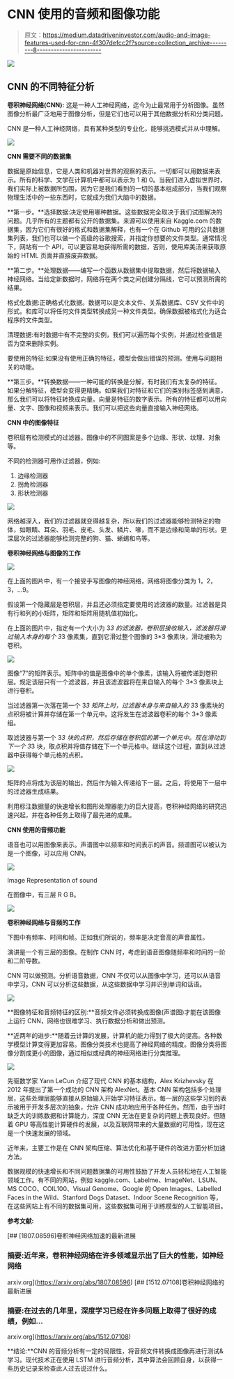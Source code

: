 # CNN 使用的音频和图像功能

> 原文：<https://medium.datadriveninvestor.com/audio-and-image-features-used-for-cnn-4f307defcc2f?source=collection_archive---------8----------------------->

[![](img/8000c57b7f67147a8481f932db8e22f9.png)](http://www.track.datadriveninvestor.com/1B9E)

## CNN 的不同特征分析

**卷积神经网络(CNN):** 这是一种人工神经网络，迄今为止最常用于分析图像。虽然图像分析最广泛地用于图像分析，但是它们也可以用于其他数据分析和分类问题。

CNN 是一种人工神经网络，具有某种类型的专业化，能够挑选模式并从中理解。

![](img/ba72595de7502807570e9abc590af823.png)

**CNN 需要不同的数据集**

数据是原始信息，它是人类和机器对世界的观察的表示。一切都可以用数据来表示。所有的科学、文学在计算机中都可以表示为 1 和 0。当我们进入虚拟世界时，我们实际上被数据所包围，因为它是我们看到的一切的基本组成部分，当我们观察物理生活中的一些东西时，它就成为我们大脑中的数据。

**第一步。**选择数据:决定使用哪种数据。这些数据完全取决于我们试图解决的问题。几乎所有的主题都有公开的数据集。来源可以使用来自 Kaggle.com 的数据集，因为它们有很好的格式和数据集解释，也有一个在 Github 可用的公共数据集列表，我们也可以做一个高级的谷歌搜索，并指定你想要的文件类型。通常情况下，网站有一个 API，可以更容易地获得所需的数据，否则，使用库美汤来获取原始的 HTML 页面并直接废弃数据。

**第二步。**处理数据——编写一个函数从数据集中提取数据，然后将数据输入神经网络。当给定新数据时，网络将在两个类之间创建分隔线，它可以预测所需的结果。

格式化数据:正确格式化数据。数据可以是文本文件、关系数据库、CSV 文件中的形式。和库可以将任何文件类型转换成另一种文件类型。确保数据被格式化为适合程序的文件类型。

清理数据:有时数据中有不完整的实例，我们可以遍历每个实例，并通过检查值是否为空来删除实例。

要使用的特征:如果没有使用正确的特征，模型会做出错误的预测。使用与问题相关的功能。

**第三步。**转换数据——一种可能的转换是分解，有时我们有太复杂的特征。如果分解特征，模型会变得更精确。如果我们对特征和它们的类别标签感到满意，那么我们可以将特征转换成向量。向量是特征的数字表示。所有的特征都可以用向量、文字、图像和视频来表示。我们可以把这些向量直接输入神经网络。

**CNN 中的图像特征**

卷积层有检测模式的过滤器。图像中的不同图案是多个边缘、形状、纹理、对象等。

不同的检测器可用作过滤器，例如:

1.  边缘检测器
2.  拐角检测器
3.  形状检测器

![](img/1c39dc444fca792896e5ce196d0a1ca9.png)

网络越深入，我们的过滤器就变得越复杂，所以我们的过滤器能够检测特定的物体，如眼睛、耳朵、羽毛、皮毛、头发、鳞片、喙，而不是边缘和简单的形状。更深层次的过滤器能够检测完整的狗、猫、蜥蜴和鸟等。

**卷积神经网络与图像的工作**

![](img/0e82b0f81258f1db702f2daea48b5fc3.png)

在上面的图片中，有一个接受手写图像的神经网络，网络将图像分类为 1，2，3，…9。

假设第一个隐藏层是卷积层，并且还必须指定要使用的滤波器的数量。过滤器是具有行和列的小矩阵，矩阵和矩阵用随机值初始化。

在上面的图片中，指定有一个大小为 3*3 的滤波器，卷积层接收输入，滤波器将滑过输入本身的每个 3*3 像素集，直到它滑过整个图像的 3*3 像素块，滑动被称为卷积。

![](img/82ec05f1f1f784f4e06268c0c73a03c0.png)

图像“7”的矩阵表示。矩阵中的值是图像中的单个像素，该输入将被传递到卷积层。规定该层只有一个滤波器，并且该滤波器将在来自输入的每个 3*3 像素块上进行卷积。

当过滤器第一次落在第一个 3*3 矩阵上时，过滤器本身与来自输入的 3*3 像素块的点积将被计算并存储在第一个单元中。这将发生在滤波器卷积的每个 3*3 像素组。

取滤波器与第一个 3*3 块的点积，然后存储在卷积层的第一个单元中。现在滑动到下一个 3*3 块，取点积并将值存储在下一个单元格中。继续这个过程，直到从过滤器中获得每个单元格的点积。

![](img/2d339f6e616e5e982760c0949e8f784d.png)

矩阵的点将成为该层的输出，然后作为输入传递给下一层。之后，将使用下一层中的过滤器生成结果。

利用标注数据量的快速增长和图形处理器能力的巨大提高，卷积神经网络的研究迅速兴起，并在各种任务上取得了最先进的成果。

**CNN 使用的音频功能**

语音也可以用图像来表示。声谱图中以频率和时间表示的声音。频谱图可以被认为是一个图像，可以应用 CNN。

![](img/3a0e4c7bd3bd127650529816c13bcbc7.png)

Image Representation of sound

在图像中，有三层 R G B。

![](img/fddda81aee0505f1058edcc204743914.png)

**卷积神经网络与音频的工作**

下图中有频率、时间和帧。正如我们所说的，频率是决定音高的声音属性。

演讲是一个有三层的图像。在制作 CNN 时，考虑到语音图像随频率和时间的一阶和二阶导数。

CNN 可以做预测。分析语音数据，CNN 不仅可以从图像中学习，还可以从语音中学习。CNN 可以分析这些数据，从这些数据中学习并识别单词和话语。

![](img/6e5935a335ddb4a6d7f6f24b87c93d37.png)

**图像特征和音频特征的区别:**音频文件必须转换成图像(声谱图)才能在该图像上运行 CNN，网络也很难学习、执行数据分析和做出预测。

**近两年的进步:**随着云计算的发展，计算机的能力得到了极大的提高。各种数学模型计算变得更加容易。图像分类技术也提高了神经网络的精度。图像分类将图像分割成更小的图像，通过相似或经典的神经网络进行分类推理。

![](img/78832c60c5684802d2f7c8738be66ac2.png)

先驱数学家 Yann LeCun 介绍了现代 CNN 的基本结构，Alex Krizhevsky 在 2012 年提出了第一个成功的 CNN 架构 AlexNet。基本 CNN 架构包括多个处理层，这些处理层能够直接从原始输入开始学习特征表示。每一层的这些学习到的表示被用于开发多层次的抽象，允许 CNN 成功地应用于各种任务。然而，由于当时缺乏大的训练数据和计算能力，深度 CNN 无法在更复杂的问题上表现良好。但随着 GPU 等高性能计算硬件的发展，以及互联网带来的大量数据的可用性，现在这是一个快速发展的领域。

近年来，主要工作是在 CNN 架构压缩、算法优化和基于硬件的改进方面分析加速方法。

数据规模的快速增长和不同问题数据集的可用性鼓励了开发人员轻松地在人工智能领域工作。有不同的网站，例如 kaggle.com、Labelme、ImageNet、LSUN、MS COCO、COIL100、Visual Genome、Google 的 Open Images、Labelled Faces in the Wild、Stanford Dogs Dataset、Indoor Scene Recognition 等，在这些网站上有不同的数据集可用，这些数据集可用于训练模型的人工智能项目。

**参考文献:**

 [## [1807.08596]卷积神经网络加速的最新进展

### 摘要:近年来，卷积神经网络在许多领域显示出了巨大的性能，如神经网络

arxiv.org](https://arxiv.org/abs/1807.08596)  [## [1512.07108]卷积神经网络的最新进展

### 摘要:在过去的几年里，深度学习已经在许多问题上取得了很好的成绩，例如…

arxiv.org](https://arxiv.org/abs/1512.07108) 

**结论:**CNN 的音频分析有一定的局限性，将音频文件转换成图像再进行测试&学习。现代技术正在使用 LSTM 进行音频分析，其中算法会回顾自身，以获得一些历史记录来检查此人过去说过什么。